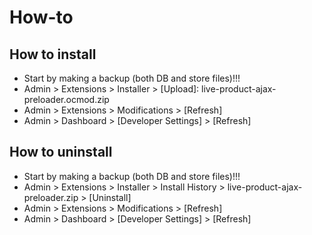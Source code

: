 # How-to

## How to install
* Start by making a backup (both DB and store files)!!!
* Admin > Extensions > Installer > [Upload]: live-product-ajax-preloader.ocmod.zip
* Admin > Extensions > Modifications > [Refresh]
* Admin > Dashboard > [Developer Settings] > [Refresh]


## How to uninstall
* Start by making a backup (both DB and store files)!!!
* Admin > Extensions > Installer > Install History > live-product-ajax-preloader.zip > [Uninstall]
* Admin > Extensions > Modifications > [Refresh]
* Admin > Dashboard > [Developer Settings] > [Refresh]

